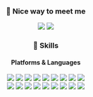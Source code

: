 <h3 align="center"> 🤞 Nice way to meet me </h3>

<p align="center">
  <a href="https://velog.io/@colacan100" target="_blank"><img src="https://img.shields.io/badge/Tech Blog-20C997?style=flat-square&logo=Velog&logoColor=white"/></a>
  <a href="colacan100@gmail.com" target="_blank"><img src="https://img.shields.io/badge/colacan100@gmail.com-EA4335?style=flat-square&logo=Gmail&logoColor=white"/></a>
</p>
<h3 align="center"> 💪 Skills </h3>
<h4 align="center"> Platforms & Languages </h4>
<p align="center">
  <img src="https://img.shields.io/badge/Python-3776AB?style=flat-square&logo=Python&logoColor=white"/>
  <img src="https://img.shields.io/badge/PyTorch-EE4C2C?style=flat-square&logo=Pytorch&logoColor=white"/>
  <img src="https://img.shields.io/badge/TensorFlow-FF6F00?style=flat-square&logo=TensorFlow&logoColor=white"/>
  <img src="https://img.shields.io/badge/scikit-learn-F7931E?style=flat-square&logo=scikit-learn&logoColor=white">
  <img src="https://img.shields.io/badge/Java-007396?style=flat-square&logo=Java&logoColor=white"/>
  <img src="https://img.shields.io/badge/C-A8B9CC?style=flat-square&logo=C&logoColor=white"/>
  <img src="https://img.shields.io/badge/PHP-777BB4?style=flat-square&logo=PHP&logoColor=white"/>
  <img src="https://img.shields.io/badge/Linux-FCC624?style=flat-square&logo=Linux&logoColor=black"/>
  <img src="https://img.shields.io/badge/Docker-2496ED?style=flat-square&logo=Docker&logoColor=white"/>

  <br>
  <img src="https://img.shields.io/badge/Heroku-430098?style=flat-square&logo=Heroku&logoColor=white"/>
  <img src="https://img.shields.io/badge/Amazon EC2-FF9900?style=flat-square&logo=Amazon EC2&logoColor=white"/>
  <img src="https://img.shields.io/badge/MySQL-4479A1?style=flat-square&logo=MySQL&logoColor=white"/>
  <img src="https://img.shields.io/badge/SQLite-003B57?style=flat-square&logo=SQLite&logoColor=white"/>
  <img src="https://img.shields.io/badge/MongoDB-47A248?style=flat-square&logo=MongoDB&logoColor=white"/>
  <img src="https://img.shields.io/badge/Metabase-509EE3?style=flat-square&logo=Metabase&logoColor=white"/>
  <img src="https://img.shields.io/badge/Tableau-E97627?style=flat-square&logo=Tableau&logoColor=white"/>
  <img src="https://img.shields.io/badge/Google Analytics-E37400?style=flat-square&logo=Google Analytics&logoColor=white"/>
  <img src="https://img.shields.io/badge/Elastic Stack-005571?style=flat-square&logo=Elastic Stack&logoColor=white"/>
</p>
